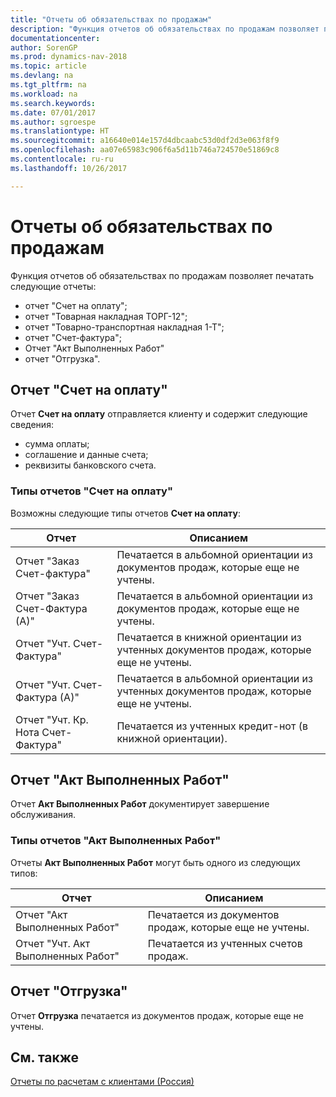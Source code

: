 ```yaml
---
title: "Отчеты об обязательствах по продажам"
description: "Функция отчетов об обязательствах по продажам позволяет печатать несколько отчетов"
documentationcenter: 
author: SorenGP
ms.prod: dynamics-nav-2018
ms.topic: article
ms.devlang: na
ms.tgt_pltfrm: na
ms.workload: na
ms.search.keywords: 
ms.date: 07/01/2017
ms.author: sgroespe
ms.translationtype: HT
ms.sourcegitcommit: a16640e014e157d4dbcaabc53d0df2d3e063f8f9
ms.openlocfilehash: aa07e65983c906f6a5d11b746a724570e51869c8
ms.contentlocale: ru-ru
ms.lasthandoff: 10/26/2017

---
```

# <a name="obligatory-sales-reports"></a>Отчеты об обязательствах по продажам
Функция отчетов об обязательствах по продажам позволяет печатать следующие отчеты:  

- отчет "Счет на оплату";  
- отчет "Товарная накладная ТОРГ-12";  
- отчет "Товарно-транспортная накладная 1-Т";  
- отчет "Счет-фактура";  
- Отчет "Акт Выполненных Работ"  
- отчет "Отгрузка".  

## <a name="payment-invoice-report"></a>Отчет "Счет на оплату"  
Отчет **Счет на оплату** отправляется клиенту и содержит следующие сведения:  

- сумма оплаты;  
- соглашение и данные счета;  
- реквизиты банковского счета.  

### <a name="types-of-payment-invoice-reports"></a>Типы отчетов "Счет на оплату"  
Возможны следующие типы отчетов **Счет на оплату**:  

|Отчет|Описанием|  
|---------------|-----------------|  
|Отчет "Заказ Счет-фактура"|Печатается в альбомной ориентации из документов продаж, которые еще не учтены.|  
|Отчет "Заказ Счет-Фактура (А)"|Печатается в альбомной ориентации из документов продаж, которые еще не учтены.|  
|Отчет "Учт. Счет-Фактура"|Печатается в книжной ориентации из учтенных документов продаж, которые еще не учтены.|  
|Отчет "Учт. Счет-Фактура (А)"|Печатается в альбомной ориентации из учтенных документов продаж, которые еще не учтены.|  
|Отчет "Учт. Кр. Нота Счет-Фактура"|Печатается из учтенных кредит-нот (в книжной ориентации).|  

## <a name="act-performed-work-report"></a>Отчет "Акт Выполненных Работ"  
Отчет **Акт Выполненных Работ** документирует завершение обслуживания.  

### <a name="types-of-act-performed-work-reports"></a>Типы отчетов "Акт Выполненных Работ"  
Отчеты **Акт Выполненных Работ** могут быть одного из следующих типов:  

|Отчет|Описанием|  
|------------|-----------------|  
|Отчет "Акт Выполненных Работ"|Печатается из документов продаж, которые еще не учтены.|  
|Отчет "Учт. Акт Выполненных Работ"|Печатается из учтенных счетов продаж.|  

## <a name="shipment-report"></a>Отчет "Отгрузка"  
Отчет **Отгрузка** печатается из документов продаж, которые еще не учтены.  

## <a name="see-also"></a>См. также  
 [Отчеты по расчетам с клиентами (Россия)](russian-receivables-reports.md)

